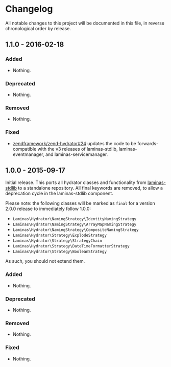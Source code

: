 # Changelog

All notable changes to this project will be documented in this file, in reverse chronological order by release.

## 1.1.0 - 2016-02-18

### Added

- Nothing.

### Deprecated

- Nothing.

### Removed

- Nothing.

### Fixed

- [zendframework/zend-hydrator#24](https://github.com/zendframework/zend-hydrator/pull/24) updates the code
  to be forwards-compatible with the v3 releases of laminas-stdlib,
  laminas-eventmanager, and laminas-servicemanager.

## 1.0.0 - 2015-09-17

Initial release. This ports all hydrator classes and functionality from
[laminas-stdlib](https://github.com/laminas/laminas-stdlib) to a standalone
repository. All final keywords are removed, to allow a deprecation cycle in the
laminas-stdlib component.

Please note: the following classes will be marked as `final` for a version 2.0.0
release to immediately follow 1.0.0:

- `Laminas\Hydrator\NamingStrategy\IdentityNamingStrategy`
- `Laminas\Hydrator\NamingStrategy\ArrayMapNamingStrategy`
- `Laminas\Hydrator\NamingStrategy\CompositeNamingStrategy`
- `Laminas\Hydrator\Strategy\ExplodeStrategy`
- `Laminas\Hydrator\Strategy\StrategyChain`
- `Laminas\Hydrator\Strategy\DateTimeFormatterStrategy`
- `Laminas\Hydrator\Strategy\BooleanStrategy`

As such, you should not extend them.

### Added

- Nothing.

### Deprecated

- Nothing.

### Removed

- Nothing.

### Fixed

- Nothing.
